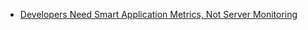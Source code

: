 * [Developers Need Smart Application Metrics, Not Server Monitoring](https://stackify.com/application-metrics/)
